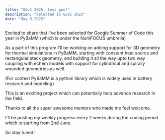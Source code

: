```yaml
---
title: "GSoC 2025, less goo!"
description: "Selected in GSoC 2025"
date: "May 8 2025"
---
```


Excited to share that I've been selected for Google Summer of Code this year in PyBaMM (which is under the NumFOCUS umbrella)

As a part of this program I'll be working on adding support for 3D geometry for thermal simulations in PyBaMM, starting with constant heat source and rectangular stack geometry, and building it all the way upto two way coupling with echem models with support for cylindrical and spirally wounded geometries as well.

(For context PyBaMM is a python library which is widely used in battery research and modeling)

This is an exciting project which can potentially help advance research in the field.

Thanks to all the super awesome mentors who made me feel welcome.

I'll be posting my weekly progress every 2 weeks during the coding period which is starting from 2nd June.

So stay tuned!